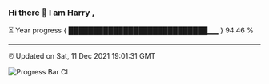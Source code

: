 ### Hi there 👋 I am Harry , 

⏳ Year progress { ████████████████████████████▁▁ } 94.46 %

---

⏰ Updated on Sat, 11 Dec 2021 19:01:31 GMT

![Progress Bar CI](https://github.com/duykhang68/duykhang68/workflows/Progress%20Bar%20CI/badge.svg)
